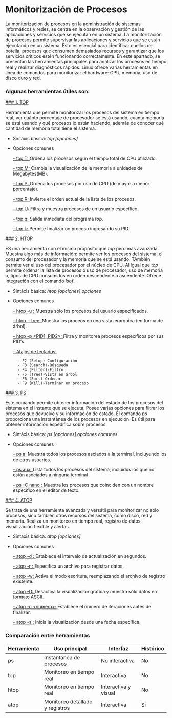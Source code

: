 # Monitorización de Procesos
La monitorización de procesos en la administración de sistemas informáticos y redes, se centra en la observación y gestión de las aplicaciones y servicios que se ejecutan en un sistema. La monitorización de procesos permite supervisar las aplicaciones y servicios que se están ejecutando en un sistema. Esto es esencial para identificar cuellos de botella, procesos que consumen demasiados recursos y garantizar que los servicios críticos estén funcionando correctamente. En este apartado, se presentan las herramientas principales para analizar los procesos en tiempo real y realizar diagnósticos rápidos. Linux ofrece varias herramientas en línea de comandos para monitorizar el hardware: CPU, memoria, uso de disco duro y red.

### Algunas herramientas útiles son:
[### 1. TOP](https://github.com/user-attachments/assets/2fddf2a2-40b6-4218-8854-edec304f82f0)

Herramienta que permite monitorizar los procesos del sistema en tiempo real, ver cuánto porcentaje de procesador se está usando, cuanta memoria se está usando y qué procesos lo están haciendo, además de conocer qué cantidad de memoria total tiene el sistema.
  - Sintáxis básica: *top [opciones]*
  - Opciones comunes
    
      [- top T: ](https://github.com/user-attachments/assets/ebe9b4dd-9068-430b-ab52-c8fe5e34fc0f) Ordena los procesos según el tiempo total de CPU utilizado.
    
      [- top M: ](https://github.com/user-attachments/assets/8827ae59-a57f-4ad6-a73e-e9011f4e371a) Cambia la visualización de la memoria a unidades de Megabytes(MB).
    
      [- top P: ](https://github.com/user-attachments/assets/ecf5d089-d569-40d9-89c9-e79f64fa3e7c) Ordena los procesos por uso de CPU (de mayor a menor porcentaje).
    
      [- top R: ](https://github.com/user-attachments/assets/9f618c2b-c520-4f4c-b7d9-03b047d6851e) Invierte el orden actual de la lista de los procesos.
    
      [- top U: ](https://github.com/user-attachments/assets/54282527-065a-4077-aabb-6b3049a48d02) Filtra y muestra procesos de un usuario específico.
    
      [- top q: ](https://github.com/user-attachments/assets/99a04eb9-98e6-43d5-85ef-b4a7e75a8d25) Salida inmediata del programa *top*.
    
      [- top k: ](https://github.com/user-attachments/assets/1a766eda-cd0b-4020-b556-9cb9aeeee907) Permite finalizar un proceso ingresando su PID.
        
[### 2. HTOP](https://github.com/user-attachments/assets/cb77e9c3-b5e3-460a-ad2a-8025c0d807d1)

ES una herramienta con el mismo propósito que *top* pero más avanzada. Muestra algo más de información: permite ver los procesos del sistema, el consumo del procesador y la memoria que se está usando. TAmbién permite ver el uso del procesador por el núcleo de CPU.
Al igual que *top* permite ordenar la lista de procesos o uso de procesador, uso de memoria o, tipos de CPU consumidos en orden descendente o ascendente. Ofrece integración con el comando *lsof*.
  - Sintáxis básica: *htop [opciones] opciones*
  - Opciones comunes
    
      [- htop -u <usuario>: ](https://github.com/user-attachments/assets/f84d89fa-c705-4e56-8bc4-e72299fe1292) Muestra sólo los procesos del usuario especificados.
        
      [- htop --tree: ](https://github.com/user-attachments/assets/e84639cb-acb7-4ec1-84b1-336f2d2007df) Muestra los proceos en una vista jerárquica (en forma de árbol).
        
      [- htop -p <PID1, PID2>: ](https://github.com/user-attachments/assets/1e3f56b7-f6cf-4032-b0b8-0ed34444def3) Filtra y monitorea procesos específicos por sus PID's
        
      [- Atajos de teclados: ](https://github.com/user-attachments/assets/ba9b489d-ca3c-4576-9b63-dc7b1811bac0)
    
          - F2 (Setup)-Configuración
          - F3 (Search)-Búsqueda
          - F4 (Filter)-Filtro
          - F5 (Tree)-Vista en árbol
          - F6 (Sort)-Ordenar
          - F9 (Kill)-Terminar un proceso
    
[### 3. PS](https://github.com/user-attachments/assets/74c598e3-7f0c-435f-b23e-f3c6070d5b18)

Este comando permite obtener información del estado de los procesos del sistema en el instante que se ejecuta. Posee varias opciones para filtrar los procesos que devuelve y su información de estado.
El comando *ps* proporciona una instantánea de los procesos en ejecución. Es útil para obtener información espedífica sobre procesos.
  - Sintáxis básica: *ps [opciones] opciones comunes*
  - Opciones comunes
    
      [- ps a: ](https://github.com/user-attachments/assets/96b01ecc-9f9f-4ec6-9303-f6a9ee7cd00c) Muestra todos los procesos asciados a la terminal, incluyendo los de otros usuarios.
    
      [- ps aux: ](https://github.com/user-attachments/assets/61d05a7d-f563-46c0-8dd7-8cfcdb761e67) Lista todos los procesos del sistema, incluidos los que no están asociados a ninguna terminal
    
      [- ps -C nano <nombre>: ](https://github.com/user-attachments/assets/9a0dd374-0dbc-4b1b-8727-6cd862255d34) Muestra los procesos que coinciden con un nombre específico en el editor de texto.
    
[### 4. ATOP](https://github.com/user-attachments/assets/8899d042-aca6-4738-a056-b40f0350dc37)

Se trata de una herramienta avanzada y versátil para monitorizar no sólo procesos, sino también otros recursos del sistema, como disco, red y memoria. Realiza un monitoreo en tiempo real, registro de datos, visualización flexible y alertas.
  - Síntaxis básica: *atop [opciones]*
  - Opciones comunes
    
      [- atop -d <segundos>: ]() Establece el intervalo de actualización en segundos.
        
      [- atop -r <archivo>: ]() Especifica un archivo para registrar datos.
        
      [- atop -w: ]() Activa el modo escritura, reemplazando el archivo de registro existente.
        
      [- atop -D: ]() Desactiva la visualización gráfica y muestra sólo datos en formato ASCII.
        
      [- atop -n <número>: ]() Establece el número de iteraciones antes de finalizar.
        
      [- atop -s <fecha>: ]() Inicia la visualización desde una fecha específica.

### Comparación entre herramientas

| Herramienta | Uso principal | Interfaz | Histórico |
|---|---|---|---|
| ps | Instantánea de procesos | No interactiva | No |
| top | Monitoreo en tiempo real | Interactiva | No |
| htop | Monitoreo en tiempo real | Interactiva y visual | No |
| atop | Monitoreo detallado y registros | Interactiva | Sí |

  
  
   
     
